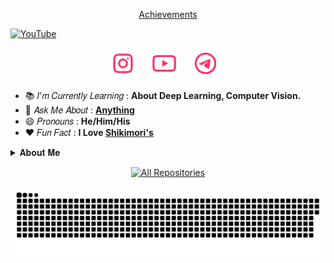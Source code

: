 <!-- Start Achievements icons section -->
<div align="center">

  [Achievements](https://github.com/ikx7a/ikx7a/tree/main/Achievements)

</div>
<!-- End Achievements icons section -->

[![YouTube](https://github.com/ikx7a/ikx7a/blob/main/Photos/_main_.png)](https://github.com/ikx7a/YouTube)

<!-- Start Social icons section -->
<p align="center">
  <a href="https://instagram.com/ikx7.a"><img width="50px" alt="Instagram" title="Instagram" src="https://github.com/ikx7a/ikx7a/blob/main/icons/instagram.png"/></a>
  &#8287;&#8287;
  <a href="https://github.com/ikx7a/YouTube"><img width="50px" alt="YouTube" title="YouTube" src="https://github.com/ikx7a/ikx7a/blob/main/icons/youtube.png"/></a>
  &#8287;&#8287;
  <a href="https://telegram.me/Maxim_ffx" alt="Telegram" title="Telegram"><img width="50px" src="https://github.com/ikx7a/ikx7a/blob/main/icons/telegram.png"/></a>
  &#8287;&#8287;
</p>
<!-- End Social badges section -->

- 📚 𝐼'𝑚 𝐶𝑢𝑟𝑟𝑒𝑛𝑡𝑙𝑦 𝐿𝑒𝑎𝑟𝑛𝑖𝑛𝑔 : **About Deep Learning, Computer Vision.**
- 💬 𝐴𝑠𝑘 𝑀𝑒 𝐴𝑏𝑜𝑢𝑡 : [**Anything**](https://telegram.dog/LisaXRobot)
- 😄 𝑃𝑟𝑜𝑛𝑜𝑢𝑛𝑠 : **He/Him/His**
- ❤️ 𝐹𝑢𝑛 𝐹𝑎𝑐𝑡 : **I Love [Shikimori's](https://github.com/ikx7a/Shikimori-San)**

<!-- Start About section -->
<details>
<summary>𝐀𝐛𝐨𝐮𝐭 𝐌𝐞</summary>

```python3
class  Lazy():
    def __init__(self):
        self.name = ['I𝗓υɱi 和泉']
        self.age = ['19']
        self.country = ['India']
        self.language = ['हिंदी', 'English']
        self.quotes ['Whatever Your Situation Is Now, Say Alhamdulillah']
    def programming_languages(self):
        return [
            'Python', 'SQL'
        ]
    def markup_languages(self):
        return [
            'HTML', 'CSS'
        ]
    def developer_tools(self):
        return [
            'GitHub', 'Stack Overflow', 'Docker','Heroku',
            'MongoDB', 'MySQL',
        ]
    def operating_system(self):
        return [
            'Windows', 'Android'
        ]
    def windows_os(self):
        return [
            'Windows 11', 'Windows 10', 'Windows 8.1', 'Windows 7', 'Windows XP'
        ]
 ```

<!-- End About section -->

<div align="center">
</h2><b>
<p align="center">
  • <a href="https://github.com/ikx7a/ikx7a/tree/main/GitHub"> More Information </a>
  • <a href="https://github.com/ikx7a/Organizations"> Organizations </a> •
    
  • <a href="https://github.com/ikx7a/ikx7a/tree/main/Now%20Playing"> Now Playing </a> •
</h2></b></p>

<!-- Start Contact section -->
<h3 align="center">
    ─「 𝐂𝐨𝐧𝐭𝐚𝐜𝐭 𝐌𝐞 」─
</h3>

[![Linktree](https://img.shields.io/badge/linktree-00C300?style=for-the-badge&logo=linktree&logoColor=white)](https://linktr.ee/ikx7.a)

[![Telegram](https://img.shields.io/badge/Group-2CA5E0?style=for-the-badge&logo=telegram&logoColor=white)](https://telegram.dog/MaximXGroup) [![Telegram](https://img.shields.io/badge/Channel-2CA5E0?style=for-the-badge&logo=telegram&logoColor=white)](https://telegram.dog/MaximXChannels)

[<img src="https://github.com/AL3X-Github/AL3X-Github/blob/main/Photos/Insta-%20%40ikx7.a.jpg" width="300px" height="auto">](https://github.com/ikx7a)

</details>
<!-- End About section -->

<div align="center">
 
<a href="https://github.com/ikx7a?tab=repositories&sort=stargazers"><img alt="All Repositories" title="All Repositories" src="https://custom-icon-badges.demolab.com/badge/-Click%20Here%20For%20All%20My%20Repos-161B22?style=for-the-badge&logoColor=white&logo=repo"/></a> 

[![@ikx7a](https://github.com/ikx7a/ikx7a/blob/main/assets/contributions.svg)](https://github.com/ikx7a)
</div>
